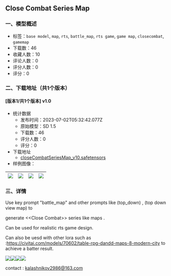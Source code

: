 ## Close Combat Series Map
### 一、模型概述

- 标签：`base model`, `map`, `rts`, `battle_map`, `rts game`, `game map`, `closecombat`, `gamemap`
- 下载数：46
- 收藏人数：10
- 评论人数：0
- 评分人数：0
- 评分：0

### 二、下载地址（共1个版本）

#### [版本1/共1个版本] v1.0

- 统计数据
  - 发布时间：2023-07-02T05:32:42.077Z
  - 原始模型：SD 1.5
  - 下载数：46
  - 评分人数：0
  - 评分：0
- 下载地址
  - [closeCombatSeriesMap_v10.safetensors](https://civitai.com/api/download/models/108398)
- 样例图像：

| <img src="https://image.civitai.com/xG1nkqKTMzGDvpLrqFT7WA/2634d65f-493f-4a71-9f0d-2186b69a756e/width=450/1367952.jpeg" /> | <img src="https://image.civitai.com/xG1nkqKTMzGDvpLrqFT7WA/db6e039a-8b32-457c-acb5-014956af02c9/width=450/1367953.jpeg" /> | <img src="https://image.civitai.com/xG1nkqKTMzGDvpLrqFT7WA/fdc97cef-2d4c-4da9-9f85-4c612f78c067/width=450/1367954.jpeg" /> | <img src="https://image.civitai.com/xG1nkqKTMzGDvpLrqFT7WA/ec7e9bc9-2f43-4c8d-9d2e-e7f862a820a2/width=450/1367955.jpeg" /> |
| ---- | ---- | ---- | ---- |


### 三、详情
<p>Use key prompt "battle_map" and other prompts like (top_down) , (top down view map) to</p><p>generate &lt;&lt;Close Combat&gt;&gt; series like maps .</p><p>Can be used for realistic rts game design.</p><p></p><p>Can also be uesd with other lora such as :<a target="_blank" rel="ugc" href="https://civitai.com/models/70602/table-rpg-dandd-maps-8-modern-city">https://civitai.com/models/70602/table-rpg-dandd-maps-8-modern-city</a> to achieve a batter result.</p><p><img src="https://image.civitai.com/xG1nkqKTMzGDvpLrqFT7WA/025a7435-1218-43c3-9570-4f0426b057cf/width=525/025a7435-1218-43c3-9570-4f0426b057cf.jpeg" /><img src="https://image.civitai.com/xG1nkqKTMzGDvpLrqFT7WA/af30ed01-2c8e-4cfc-9192-959929da6536/width=525/af30ed01-2c8e-4cfc-9192-959929da6536.jpeg" /><img src="https://image.civitai.com/xG1nkqKTMzGDvpLrqFT7WA/4bf7fcb2-1316-4d39-960b-54d00c2b81be/width=525/4bf7fcb2-1316-4d39-960b-54d00c2b81be.jpeg" /><img src="https://image.civitai.com/xG1nkqKTMzGDvpLrqFT7WA/6a1e58df-cde3-4418-9e72-b4d24678a9e4/width=525/6a1e58df-cde3-4418-9e72-b4d24678a9e4.jpeg" /></p><p>contact : <a target="_blank" rel="ugc" href="mailto:kalashnikov2986@163.com">kalashnikov2986@163.com</a></p>